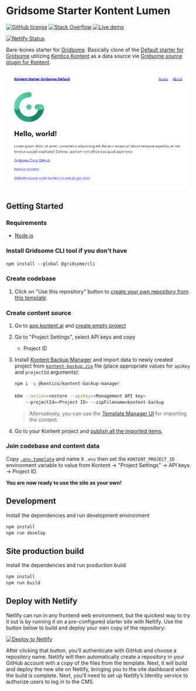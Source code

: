 # Gridsome Starter Kontent Lumen

[![GitHub license](https://img.shields.io/badge/license-MIT-blue.svg)](https://raw.githubusercontent.com/Simply007/kontent-starter-gridsome-default/master/LICENSE)
[![Stack Overflow](https://img.shields.io/badge/Stack%20Overflow-ASK%20NOW-FE7A16.svg?logo=stackoverflow&logoColor=white)](https://stackoverflow.com/tags/kentico-cloud)
[![Live demo](https://img.shields.io/badge/-Live%20Demo-brightgreen.svg)](https://kontent-starter-gridsome-default.netlify.app/)

[![Netlify Status](https://api.netlify.com/api/v1/badges/f547d859-c6df-43fb-a936-97f7744cb2aa/deploy-status)](https://app.netlify.com/sites/kontent-starter-gridsome-default/deploys)

Bare-bones starter for [Gridsome](https://github.com/gridsome/gridsome). Basically clone of the [Default starter for Gridsome](https://github.com/gridsome/gridsome-starter-default) utilizing [Kentico Kontent](https://kontent.ai) as a data source vie [Gridsome source plugin for Kontent](https://gridsome.org/plugins/@meeg/gridsome-source-kentico-kontent).

![Page Screenshot](./screenshot.png)

## Getting Started

### Requirements

+ [Node.js](https://nodejs.org/)

### Install Gridsome CLI tool if you don't have

`npm install --global @gridsome/cli`

### Create codebase

1. Click on "Use this repository" button to [create your own repository from this template](https://help.github.com/en/github/creating-cloning-and-archiving-repositories/creating-a-repository-from-a-template).

### Create content source

1. Go to [app.kontent.ai](https://app.kontent.ai) and [create empty project](https://docs.kontent.ai/tutorials/set-up-kontent/projects/manage-projects#a-creating-projects)
1. Go to "Project Settings", select API keys and copy
    + Project ID
1. Install [Kontent Backup Manager](https://github.com/Kentico/kontent-backup-manager-js) and import data to newly created project from [`kontent-backup.zip`](./kontent-backup.zip) file (place appropriate values for `apiKey` and `projectId` arguments):

    ```sh
    npm i -g @kentico/kontent-backup-manager

    kbm --action=restore --apiKey=<Management API key>
        --projectId=<Project ID> --zipFilename=kontent-backup
    ```

    > Alternatively, you can use the [Template Manager UI](https://kentico.github.io/kontent-template-manager/import-from-file) for importing the content.

1. Go to your Kontent project and [publish all the imported items](https://docs.kontent.ai/tutorials/write-and-collaborate/publish-your-work/publish-content-items).

### Join codebase and content data

Copy [`.env.template`](`./.env.template`) and name it `.env` then set the `KONTENT_PROJECT_ID` environment variable to value from Kontent -> "Project Settings" ->  API keys -> Project ID.

**You are now ready to use the site as your own!**

## Development

Install the dependencies and run development environment

```sh
npm install  
npm run develop
```

## Site production build

Install the dependencies and run production build

```sh
npm install
npm run build
```

## Deploy with Netlify

Netlify can run in any frontend web environment, but the quickest way to try it out is by running it on a pre-configured starter site with Netlify. Use the button below to build and deploy your own copy of the repository:

[![Deploy to Netlify](https://www.netlify.com/img/deploy/button.svg)](https://app.netlify.com/start/deploy?repository=https://github.com/Simply007/kontent-starter-gridsome-default)

After clicking that button, you’ll authenticate with GitHub and choose a repository name. Netlify will then automatically create a repository in your GitHub account with a copy of the files from the template. Next, it will build and deploy the new site on Netlify, bringing you to the site dashboard when the build is complete. Next, you’ll need to set up Netlify’s Identity service to authorize users to log in to the CMS.
